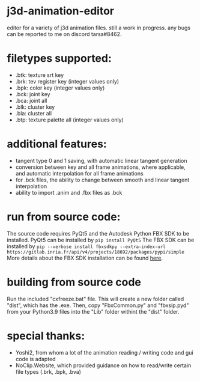 # j3d-animation-editor
editor for a variety of j3d animation files. still a work in progress. any bugs can be reported to me on discord tarsa#8462.

# filetypes supported:
* .btk: texture srt key
* .brk: tev register key (integer values only)
* .bpk: color key (integer values only)
* .bck: joint key 
* .bca: joint all 
* .blk: cluster key 
* .bla: cluster all 
* .btp: texture palette all (integer values only)

# additional features:
* tangent type 0 and 1 saving, with automatic linear tangent generation
* conversion between key and all frame animations, where applicable, and automatic interpolation for all frame animations
* for .bck files, the ability to change between smooth and linear tangent interpolation
* ability to import .anim and .fbx files as .bck

# run from source code:
The source code requires PyQt5 and the Autodesk Python FBX SDK to be installed. PyQt5 can be installed by 
`pip install PyQt5`
The FBX SDK can be installed by
`pip --verbose install fbxsdkpy --extra-index-url https://gitlab.inria.fr/api/v4/projects/18692/packages/pypi/simple` 
More details about the FBX SDK installation can be found [here](https://gitlab.inria.fr/radili/fbxsdk_python).

# building from source code
Run the included "cxfreeze.bat" file. This will create a new folder called "dist", which has the .exe. Then, copy "FbxCommon.py" and "fbxsip.pyd" from your Python3.9 files into the "Lib" folder withint the "dist" folder.

# special thanks:
* Yoshi2, from whom a lot of the animation reading / writing code and gui code is adapted
* NoClip.Website, which provided guidance on how to read/write certain file types (.brk, .bpk, .bva)